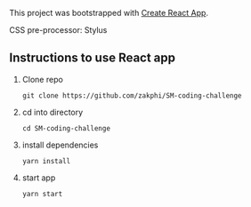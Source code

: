 This project was bootstrapped with [Create React App](https://github.com/facebookincubator/create-react-app).

CSS pre-processor: Stylus

## Instructions to use React app

1) Clone repo

    `git clone https://github.com/zakphi/SM-coding-challenge`

2) cd into directory

    `cd SM-coding-challenge`

3) install dependencies

    `yarn install`

4) start app

    `yarn start`